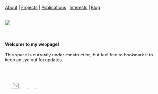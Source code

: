 <p align="center">
  
  <a href="#">About</a> |
  <a href="#">Projects</a> |
  <a href="#">Publications</a> | 
  <a href="#">Interests</a> |
  <a href="#">Blog</a>
  <br><br><br>
  <img src="https://www.outlookindia.com/outlooktraveller/public/uploads/2018/06/Forest-Dirang-Arunachal-Pradesh.jpg">
  <br><br><br><br>
  <b>Welcome to my webpage!</b><br><br>
  <a>This space is currently under construction, but feel free to bookmark it to keep an eye out for updates. </a><br>
  
  <br><br>
  
  <a href="https://www.twitter.com/unmixablemix">
    <img src="twitter.png" alt="drawing" width="20"/>
  </a>
  <a href="https://www.instagram.com/unmixablemix">
    <img src="instagram.png" alt="drawing" width="20"/>
  </a>
  <a href="https://github.com/unmixablemix">
    <img src="github.png" alt="drawing" width="25"/>
  </a>
  <a href="https://stackexchange.com/users/10175753/unmixablemix">
    <img src="stackoverflow.png" alt="drawing" width="20"/>
  </a>
  <a href="https://www.researchgate.net/profile/Alakananda-Maitra">
    <img src="researchgate.png" alt="drawing" width="20"/>
  </a>

</p>



